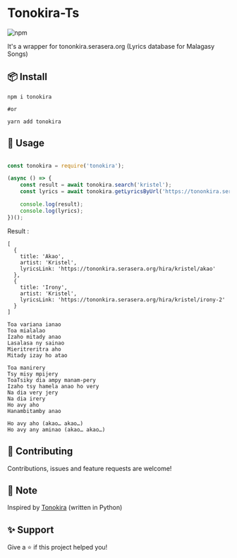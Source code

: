 # Tonokira-Ts 
![npm](https://img.shields.io/npm/v/tonokira)

It's a wrapper for tononkira.serasera.org (Lyrics database for Malagasy Songs)

## 📦 Install

```shell
npm i tonokira

#or

yarn add tonokira
```

## 🚀 Usage

```typescript

const tonokira = require('tonokira');

(async () => {
    const result = await tonokira.search('kristel');
    const lyrics = await tonokira.getLyricsByUrl('https://tononkira.serasera.org/hira/kristel/akao');

    console.log(result);
    console.log(lyrics);
})();

```

Result :

```shell
[
  {
    title: 'Akao',
    artist: 'Kristel',
    lyricsLink: 'https://tononkira.serasera.org/hira/kristel/akao'
  },
  {
    title: 'Irony',
    artist: 'Kristel',
    lyricsLink: 'https://tononkira.serasera.org/hira/kristel/irony-2'
  }
]

Toa variana ianao
Toa mialalao
Izaho mitady anao
Lasalasa ny sainao
Mieritreritra aho
Mitady izay ho atao

Toa manirery
Tsy misy mpijery
ToaTsiky dia ampy manam-pery
Izaho tsy hamela anao ho very
Na dia very jery
Na dia irery
Ho avy aho
Hanambitamby anao

Ho avy aho (akao… akao…)
Ho avy any aminao (akao… akao…)
```


## 🥰 Contributing

Contributions, issues and feature requests are welcome!

## 📝 Note
Inspired by [Tonokira](https://github.com/gaetan1903/tononkira) (written in Python)
## ✨ Support

Give a ⭐️ if this project helped you!
